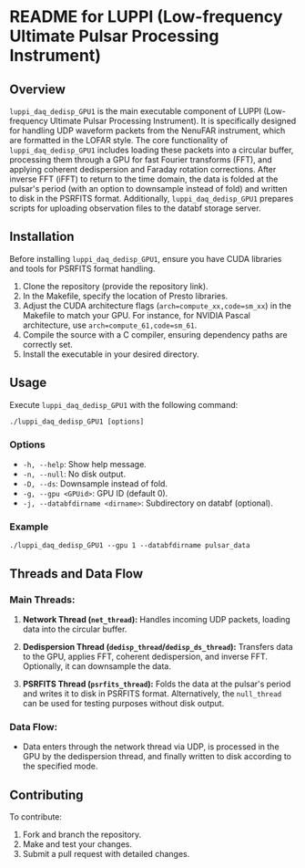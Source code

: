 # README for LUPPI (Low-frequency Ultimate Pulsar Processing Instrument)

## Overview
`luppi_daq_dedisp_GPU1` is the main executable component of LUPPI (Low-frequency Ultimate Pulsar Processing Instrument). It is specifically designed for handling UDP waveform packets from the NenuFAR instrument, which are formatted in the LOFAR style. The core functionality of `luppi_daq_dedisp_GPU1` includes loading these packets into a circular buffer, processing them through a GPU for fast Fourier transforms (FFT), and applying coherent dedispersion and Faraday rotation corrections. After inverse FFT (iFFT) to return to the time domain, the data is folded at the pulsar's period (with an option to downsample instead of fold) and written to disk in the PSRFITS format. Additionally, `luppi_daq_dedisp_GPU1` prepares scripts for uploading observation files to the databf storage server.

## Installation
Before installing `luppi_daq_dedisp_GPU1`, ensure you have CUDA libraries and tools for PSRFITS format handling.

1. Clone the repository (provide the repository link).
2. In the Makefile, specify the location of Presto libraries.
3. Adjust the CUDA architecture flags (`arch=compute_xx,code=sm_xx`) in the Makefile to match your GPU. For instance, for NVIDIA Pascal architecture, use `arch=compute_61,code=sm_61`.
4. Compile the source with a C compiler, ensuring dependency paths are correctly set.
5. Install the executable in your desired directory.

## Usage
Execute `luppi_daq_dedisp_GPU1` with the following command:

```
./luppi_daq_dedisp_GPU1 [options]
```

### Options
- `-h, --help`: Show help message.
- `-n, --null`: No disk output.
- `-D, --ds`: Downsample instead of fold.
- `-g, --gpu <GPUid>`: GPU ID (default 0).
- `-j, --databfdirname <dirname>`: Subdirectory on databf (optional).

### Example
```
./luppi_daq_dedisp_GPU1 --gpu 1 --databfdirname pulsar_data
```

## Threads and Data Flow

### Main Threads:

1. **Network Thread (`net_thread`):** Handles incoming UDP packets, loading data into the circular buffer.

2. **Dedispersion Thread (`dedisp_thread`/`dedisp_ds_thread`):** Transfers data to the GPU, applies FFT, coherent dedispersion, and inverse FFT. Optionally, it can downsample the data.

3. **PSRFITS Thread (`psrfits_thread`):** Folds the data at the pulsar's period and writes it to disk in PSRFITS format. Alternatively, the `null_thread` can be used for testing purposes without disk output.

### Data Flow:

- Data enters through the network thread via UDP, is processed in the GPU by the dedispersion thread, and finally written to disk according to the specified mode.


## Contributing
To contribute:

1. Fork and branch the repository.
2. Make and test your changes.
3. Submit a pull request with detailed changes.